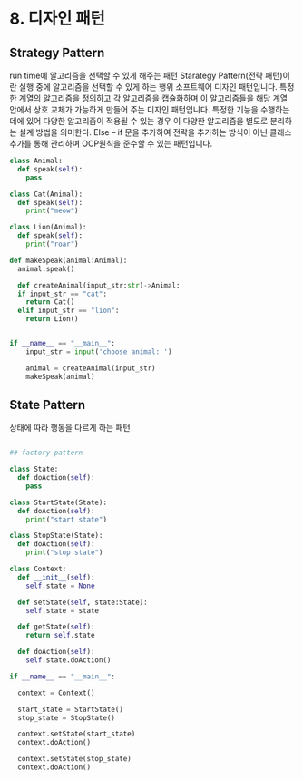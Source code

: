 # 8. 디자인 패턴

## Strategy Pattern

run time에 알고리즘을 선택할 수 있게 해주는 패턴
Starategy Pattern(전략 패턴)이란 실행 중에 알고리즘을 선택할 수 있게 하는 행위 소프트웨어 디자인 패턴입니다. 특정한 계열의 알고리즘을 정의하고 각 알고리즘을 캡슐화하며 이 알고리즘들을 해당 계열 안에서 상호 교체가 가능하게 만들어 주는 디자인 패턴입니다. 특정한 기능을 수행하는데에 있어 다양한 알고리즘이 적용될 수 있는 경우 이 다양한 알고리즘을 별도로 분리하는 설계 방법을 의미한다. Else – if 문을 추가하여 전략을 추가하는 방식이 아닌 클래스 추가를 통해 관리하며 OCP원칙을 준수할 수 있는 패턴입니다.

```python
class Animal:
  def speak(self):
    pass

class Cat(Animal):
  def speak(self):
    print("meow")

class Lion(Animal):
  def speak(self):
    print("roar")

def makeSpeak(animal:Animal):
  animal.speak()

  def createAnimal(input_str:str)->Animal:
  if input_str == "cat":
    return Cat()
  elif input_str == "lion":
    return Lion()


if __name__ == "__main__":
    input_str = input('choose animal: ')

    animal = createAnimal(input_str)
    makeSpeak(animal)

```


## State Pattern

상태에 따라 행동을 다르게 하는 패턴

```python

## factory pattern

class State:
  def doAction(self):
    pass

class StartState(State):
  def doAction(self):
    print("start state")

class StopState(State):
  def doAction(self):
    print("stop state")

class Context:
  def __init__(self):
    self.state = None

  def setState(self, state:State):
    self.state = state

  def getState(self):
    return self.state

  def doAction(self):
    self.state.doAction()

if __name__ == "__main__":

  context = Context()

  start_state = StartState()
  stop_state = StopState()

  context.setState(start_state)
  context.doAction()

  context.setState(stop_state)
  context.doAction()

```

